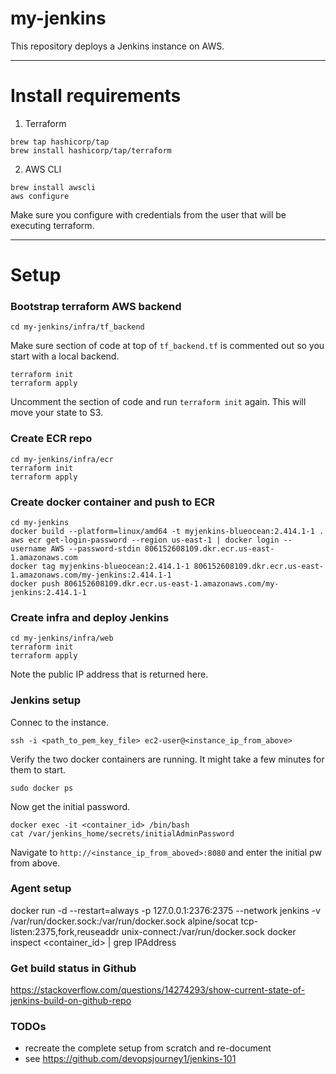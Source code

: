 # my-jenkins

This repository deploys a Jenkins instance on AWS.


---
# Install requirements

1. Terraform
```
brew tap hashicorp/tap
brew install hashicorp/tap/terraform
```

2. AWS CLI
```
brew install awscli
aws configure
```
Make sure you configure with credentials from the user that will be executing terraform.

---
# Setup

### Bootstrap terraform AWS backend

```
cd my-jenkins/infra/tf_backend
```

Make sure section of code at top of `tf_backend.tf` is commented out so you start with a local backend.

```
terraform init
terraform apply
```

Uncomment the section of code and run `terraform init` again. This will move your state to S3.


### Create ECR repo

```
cd my-jenkins/infra/ecr
terraform init
terraform apply
```

### Create docker container and push to ECR
```
cd my-jenkins
docker build --platform=linux/amd64 -t myjenkins-blueocean:2.414.1-1 .
aws ecr get-login-password --region us-east-1 | docker login --username AWS --password-stdin 806152608109.dkr.ecr.us-east-1.amazonaws.com
docker tag myjenkins-blueocean:2.414.1-1 806152608109.dkr.ecr.us-east-1.amazonaws.com/my-jenkins:2.414.1-1
docker push 806152608109.dkr.ecr.us-east-1.amazonaws.com/my-jenkins:2.414.1-1
```

### Create infra and deploy Jenkins
```
cd my-jenkins/infra/web
terraform init
terraform apply
```
Note the public IP address that is returned here.


### Jenkins setup

Connec to the instance.
```
ssh -i <path_to_pem_key_file> ec2-user@<instance_ip_from_above>
```

Verify the two docker containers are running. It might take a few minutes for them to start.
```
sudo docker ps
```

Now get the initial password.
```
docker exec -it <container_id> /bin/bash
cat /var/jenkins_home/secrets/initialAdminPassword
```
Navigate to `http://<instance_ip_from_aboved>:8080` and enter the initial pw from above.


### Agent setup
docker run -d --restart=always -p 127.0.0.1:2376:2375 --network jenkins -v /var/run/docker.sock:/var/run/docker.sock alpine/socat tcp-listen:2375,fork,reuseaddr unix-connect:/var/run/docker.sock
docker inspect <container_id> | grep IPAddress


### Get build status in Github
https://stackoverflow.com/questions/14274293/show-current-state-of-jenkins-build-on-github-repo


### TODOs
- recreate the complete setup from scratch and re-document
- see https://github.com/devopsjourney1/jenkins-101
